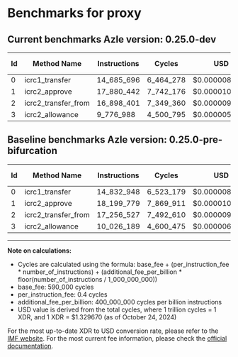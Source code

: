 # Benchmarks for proxy

## Current benchmarks Azle version: 0.25.0-dev

| Id  | Method Name         | Instructions | Cycles    | USD           | USD/Million Calls | Change                              |
| --- | ------------------- | ------------ | --------- | ------------- | ----------------- | ----------------------------------- |
| 0   | icrc1_transfer      | 14_685_696   | 6_464_278 | $0.0000085954 | $8.59             | <font color="green">-147_252</font> |
| 1   | icrc2_approve       | 17_880_442   | 7_742_176 | $0.0000102945 | $10.29            | <font color="green">-319_337</font> |
| 2   | icrc2_transfer_from | 16_898_401   | 7_349_360 | $0.0000097722 | $9.77             | <font color="green">-358_126</font> |
| 3   | icrc2_allowance     | 9_776_988    | 4_500_795 | $0.0000059846 | $5.98             | <font color="green">-249_201</font> |

## Baseline benchmarks Azle version: 0.25.0-pre-bifurcation

| Id  | Method Name         | Instructions | Cycles    | USD           | USD/Million Calls |
| --- | ------------------- | ------------ | --------- | ------------- | ----------------- |
| 0   | icrc1_transfer      | 14_832_948   | 6_523_179 | $0.0000086737 | $8.67             |
| 1   | icrc2_approve       | 18_199_779   | 7_869_911 | $0.0000104644 | $10.46            |
| 2   | icrc2_transfer_from | 17_256_527   | 7_492_610 | $0.0000099627 | $9.96             |
| 3   | icrc2_allowance     | 10_026_189   | 4_600_475 | $0.0000061171 | $6.11             |

---

**Note on calculations:**

-   Cycles are calculated using the formula: base_fee + (per_instruction_fee \* number_of_instructions) + (additional_fee_per_billion \* floor(number_of_instructions / 1_000_000_000))
-   base_fee: 590_000 cycles
-   per_instruction_fee: 0.4 cycles
-   additional_fee_per_billion: 400_000_000 cycles per billion instructions
-   USD value is derived from the total cycles, where 1 trillion cycles = 1 XDR, and 1 XDR = $1.329670 (as of October 24, 2024)

For the most up-to-date XDR to USD conversion rate, please refer to the [IMF website](https://www.imf.org/external/np/fin/data/rms_sdrv.aspx).
For the most current fee information, please check the [official documentation](https://internetcomputer.org/docs/current/developer-docs/gas-cost#execution).
